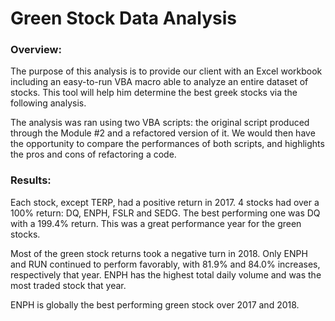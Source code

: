 # Green Stock Data Analysis 

### Overview:

The purpose of this analysis is to provide our client with an Excel workbook including an easy-to-run VBA macro able to analyze an entire dataset of stocks. This tool will help him determine the best greek stocks via the following analysis. 

The analysis was ran using two VBA scripts: the original script produced through the Module #2 and a refactored version of it. We would then have the opportunity to compare the performances of both scripts, and highlights the pros and cons of refactoring a code.


### Results:

Each stock, except TERP, had a positive return in 2017. 4 stocks had over a 100% return: DQ, ENPH, FSLR and SEDG. The best performing one was DQ with a 199.4% return. 
This was a great performance year for the green stocks.

Most of the green stock returns took a negative turn in 2018. Only ENPH and RUN continued to perform favorably, with 81.9% and 84.0% increases, respectively that year.
ENPH has the highest total daily volume and was the most traded stock that year.

ENPH is globally the best performing green stock over 2017 and 2018.



